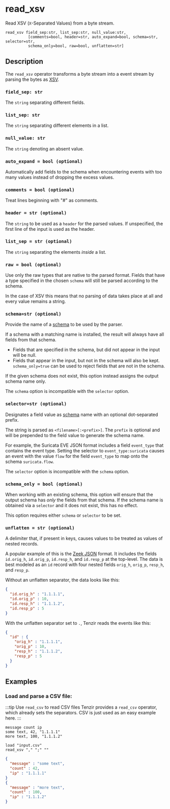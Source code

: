 # read_xsv

Read XSV (`X`-Separated Values) from a byte stream.

```tql
read_xsv field_sep:str, list_sep:str, null_value:str,
          [comments=bool, header=str, auto_expand=bool, schema=str, selector=str,
          schema_only=bool, raw=bool, unflatten=str]
```

## Description

The `read_xsv` operator transforms a byte stream into a event stream by parsing
the bytes as [XSV](https://en.wikipedia.org/wiki/Delimiter-separated_values).

### `field_sep: str`

The `string` separating different fields.

### `list_sep: str`

The `string` separating different elements in a list.

### `null_value: str`

The `string` denoting an absent value.

### `auto_expand = bool (optional)`

Automatically add fields to the schema when encountering events with too many
values instead of dropping the excess values.

### `comments = bool (optional)`

Treat lines beginning with "#" as comments.

### `header = str (optional)`

The `string` to be used as a `header` for the parsed values.
If unspecified, the first line of the input is used as the header.

### `list_sep = str (optional)`

The `string` separating the elements _inside_ a list.

### `raw = bool (optional)`

Use only the raw types that are native to the parsed format. Fields that have a type
specified in the chosen `schema` will still be parsed according to the schema.

In the case of XSV this means that no parsing of data takes place at all
and every value remains a string.

### `schema=str (optional)`

Provide the name of a [schema](../../data-model/schemas.md) to be used by the
parser.

If a schema with a matching name is installed, the result will always have
all fields from that schema.
* Fields that are specified in the schema, but did not appear in the input will be null.
* Fields that appear in the input, but not in the schema will also be kept. `schema_only=true`
can be used to reject fields that are not in the schema.

If the given schema does not exist, this option instead assigns the output schema name only.

The `schema` option is incompatible with the `selector` option.

### `selector=str (optional)`

Designates a field value as [schema](../../data-model/schemas.md) name with an
optional dot-separated prefix.

The string is parsed as `<filename>[:<prefix>]`. The `prefix` is optional and
will be prepended to the field value to generate the schema name.

For example, the Suricata EVE JSON format includes a field
`event_type` that contains the event type. Setting the selector to
`event_type:suricata` causes an event with the value `flow` for the field
`event_type` to map onto the schema `suricata.flow`.

The `selector` option is incompatible with the `schema` option.

### `schema_only = bool (optional)`

When working with an existing schema, this option will ensure that the output
schema has *only* the fields from that schema. If the schema name is obtained via a `selector`
and it does not exist, this has no effect.

This option requires either `schema` or `selector` to be set.

### `unflatten = str (optional)`

A delimiter that, if present in keys, causes values to be treated as values of
nested records.

A popular example of this is the [Zeek JSON](read_zeek_json.md) format. It includes
the fields `id.orig_h`, `id.orig_p`, `id.resp_h`, and `id.resp_p` at the
top-level. The data is best modeled as an `id` record with four nested fields
`orig_h`, `orig_p`, `resp_h`, and `resp_p`.

Without an unflatten separator, the data looks like this:

```json title="Without unflattening"
{
  "id.orig_h" : "1.1.1.1",
  "id.orig_p" : 10,
  "id.resp_h" : "1.1.1.2",
  "id.resp_p" : 5
}
```

With the unflatten separator set to `.`, Tenzir reads the events like this:

```json title="With 'unflatten'"
{
  "id" : {
    "orig_h" : "1.1.1.1",
    "orig_p" : 10,
    "resp_h" : "1.1.1.2",
    "resp_p" : 5
  }
}
```

## Examples

### Load and parse a CSV file:

:::tip Use `read_csv` to read CSV files
Tenzir provides a `read_csv` operator, which already sets the separators.
CSV is just used as an easy example here.
:::

```csv title="input.csv"
message count ip
some text, 42, "1.1.1.1"
more text, 100, "1.1.1.2"
```

```tql title="Pipeline"
load "input.csv"
read_xsv "," ";" ""
```

```json title="Output"
{
  "message" : "some text",
  "count" : 42,
  "ip" : "1.1.1.1"
}
{
  "message" : "more text",
  "count" : 100,
  "ip" : "1.1.1.2"
}
```
